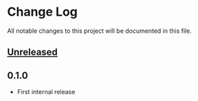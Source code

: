 # Change Log
All notable changes to this project will be documented in this file.

## [Unreleased]

## 0.1.0
* First internal release

[Unreleased]: https://github.com/eb4j/ebviewer/compare/v0.1.0...HEAD
